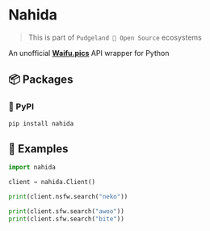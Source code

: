 # Nahida

> This is part of `Pudgeland 💖 Open Source` ecosystems

An unofficial **[Waifu.pics](https://waifu.pics)** API wrapper for Python

## 📦 Packages

### 🐍 PyPI

```sh
pip install nahida
```

## 🔎 Examples

```py
import nahida

client = nahida.Client()

print(client.nsfw.search("neko"))

print(client.sfw.search("awoo"))
print(client.sfw.search("bite"))
```
